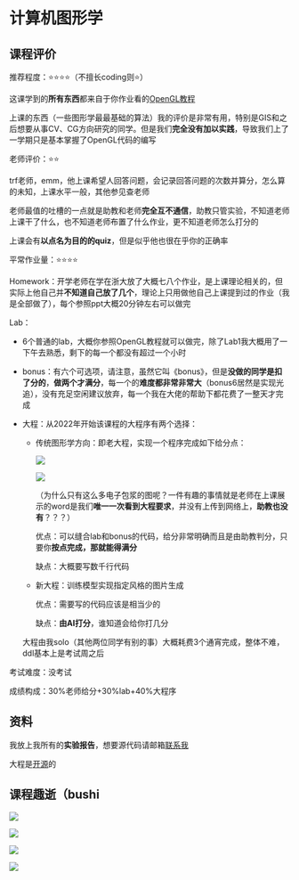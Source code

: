 # 计算机图形学

## 课程评价

推荐程度：⭐⭐⭐⭐（不擅长coding则⭐）

这课学到的**所有东西**都来自于你作业看的[OpenGL教程](https://learnopengl-cn.github.io/)

上课的东西（一些图形学最最基础的算法）我的评价是非常有用，特别是GIS和之后想要从事CV、CG方向研究的同学。但是我们**完全没有加以实践**，导致我们上了一学期只是基本掌握了OpenGL代码的编写

老师评价：⭐⭐

trf老师，emm，他上课希望人回答问题，会记录回答问题的次数并算分，怎么算的未知，上课水平一般，其他参见查老师

老师最值的吐槽的一点就是助教和老师**完全互不通信**，助教只管实验，不知道老师上课干了什么，也不知道老师布置了什么作业，更不知道老师怎么打分的

上课会有**以点名为目的的quiz**，但是似乎他也很在乎你的正确率

平常作业量：⭐⭐⭐⭐

Homework：开学老师在学在浙大放了大概七八个作业，是上课理论相关的，但实际上他自己并**不知道自己放了几个**，理论上只用做他自己上课提到过的作业（我是全部做了），每个参照ppt大概20分钟左右可以做完

Lab：

- 6个普通的lab，大概你参照OpenGL教程就可以做完，除了Lab1我大概用了一下午去熟悉，剩下的每一个都没有超过一个小时

- bonus：有六个可选项，请注意，虽然它叫《bonus》，但是**没做的同学是扣了分的**，**做两个才满分**，每一个的**难度都非常非常大**（bonus6居然是实现光追），没有充足空闲建议放弃，每一个我在大佬的帮助下都花费了一整天才完成

- 大程：从2022年开始该课程的大程序有两个选择：

  - 传统图形学方向：即老大程，实现一个程序完成如下给分点：

    ![](./pic/0.jpg)

    ![](./pic/1.jpg)

    （为什么只有这么多电子包浆的图呢？一件有趣的事情就是老师在上课展示的word是我们**唯一一次看到大程要求**，并没有上传到网络上，**助教也没有**？？？）

    优点：可以缝合lab和bonus的代码，给分非常明确而且是由助教判分，只要你**按点完成，那就能得满分**

    缺点：大概要写数千行代码

  - 新大程：训练模型实现指定风格的图片生成

    优点：需要写的代码应该是相当少的

    缺点：**由AI打分**，谁知道会给你打几分

  大程由我solo（其他两位同学有别的事）大概耗费3个通宵完成，整体不难，ddl基本上是考试周之后

考试难度：没考试

成绩构成：30%老师给分+30%lab+40%大程序

## 资料

我放上我所有的**实验报告**，想要源代码请邮箱[联系我](mailto:chenjiewei@zju.edu.cn)

大程是[开源](https://github.com/jwimd/CG-Project-China-Master)的

## 课程趣逝（bushi

![](./pic/2.jpg)

![](./pic/3.jpg)

![](./pic/4.jpg)

![](./pic/5.jpg)